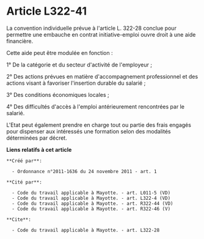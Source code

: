 # Article L322-41

La convention individuelle prévue à l'article L. 322-28 conclue pour permettre une embauche en contrat initiative-emploi
ouvre droit à une aide financière. 

Cette aide peut être modulée en fonction : 

1° De la catégorie et du secteur d'activité de l'employeur ; 

2° Des actions prévues en matière d'accompagnement professionnel et des actions visant à favoriser l'insertion durable du
salarié ; 

3° Des conditions économiques locales ; 

4° Des difficultés d'accès à l'emploi antérieurement rencontrées par le salarié. 

L'Etat peut également prendre en charge tout ou partie des frais engagés pour dispenser aux intéressés une formation selon
des modalités déterminées par décret.

**Liens relatifs à cet article**

	**Créé par**:

	  - Ordonnance n°2011-1636 du 24 novembre 2011 - art. 1

	**Cité par**:

	  - Code du travail applicable à Mayotte. - art. L011-5 (VD)
	  - Code du travail applicable à Mayotte. - art. L322-4 (VD)
	  - Code du travail applicable à Mayotte. - art. R322-44 (VD)
	  - Code du travail applicable à Mayotte. - art. R322-46 (V)

	**Cite**:

	  - Code du travail applicable à Mayotte. - art. L322-28
